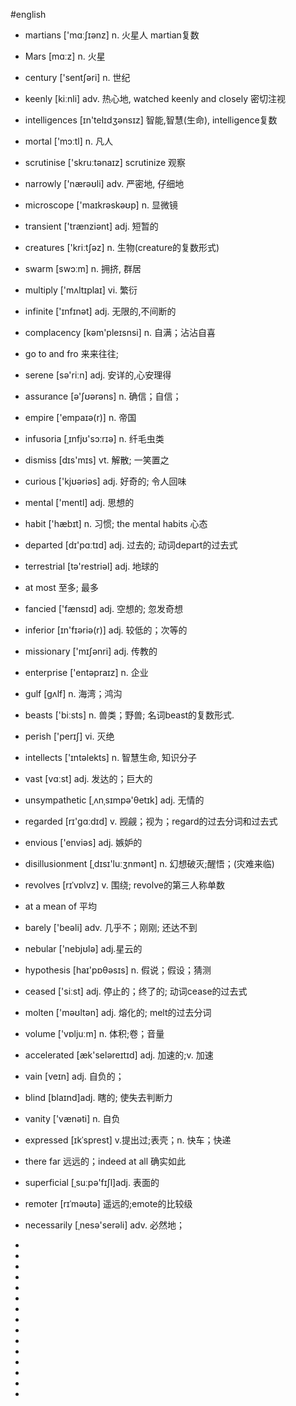 #english

- martians ['mɑːʃɪənz] n. 火星人 martian复数
- Mars [mɑːz] n. 火星
- century ['sentʃəri] n. 世纪
- keenly [kiːnli] adv. 热心地, watched keenly and closely 密切注视
- intelligences [ɪn'telɪdʒənsɪz] 智能,智慧(生命), intelligence复数
- mortal ['mɔːtl] n. 凡人
- scrutinise ['skruːtənaɪz] scrutinize 观察
- narrowly ['nærəʊli] adv. 严密地, 仔细地
- microscope ['maɪkrəskəʊp] n. 显微镜
- transient ['trænziənt] adj. 短暂的
- creatures  ['kriːtʃəz] n. 生物(creature的复数形式)
- swarm  [swɔːm] n. 拥挤, 群居
- multiply ['mʌltɪplaɪ] vi. 繁衍
- infinite ['ɪnfɪnət] adj. 无限的,不间断的
- complacency  [kəm'pleɪsnsi] n. 自满；沾沾自喜
- go to and fro 来来往往;
- serene [sə'riːn] adj. 安详的,心安理得
- assurance [ə'ʃʊərəns] n. 确信；自信；
- empire  ['empaɪə(r)] n. 帝国
- infusoria [ˌɪnfjʊ'sɔːrɪə] n. 纤毛虫类
- dismiss  [dɪs'mɪs] vt. 解散; 一笑置之
- curious  ['kjʊəriəs] adj. 好奇的; 令人回味
- mental  ['mentl] adj. 思想的
- habit ['hæbɪt] n. 习惯; the mental habits 心态
- departed [dɪ'pɑːtɪd] adj. 过去的; 动词depart的过去式
- terrestrial [tə'restriəl] adj. 地球的
- at most 至多; 最多
- fancied  ['fænsɪd] adj. 空想的; 忽发奇想
- inferior [ɪn'fɪəriə(r)] adj. 较低的；次等的
- missionary  ['mɪʃənri] adj. 传教的
- enterprise ['entəpraɪz] n. 企业
- gulf [ɡʌlf] n. 海湾；鸿沟
- beasts ['biːsts] n. 兽类；野兽; 名词beast的复数形式.
- perish ['perɪʃ] vi. 灭绝
- intellects ['ɪntəlekts] n. 智慧生命, 知识分子
- vast [vɑːst] adj. 发达的；巨大的
- unsympathetic [ˌʌnˌsɪmpə'θetɪk] adj. 无情的
- regarded  [rɪ'ɡɑːdɪd] v. 觊觎；视为；regard的过去分词和过去式
- envious ['enviəs] adj. 嫉妒的
- disillusionment [ˌdɪsɪ'luːʒnmənt] n. 幻想破灭;醒悟；(灾难来临)

- revolves [rɪˈvɒlvz] v. 围绕; revolve的第三人称单数
- at a mean of 平均
- barely ['beəli] adv. 几乎不；刚刚; 还达不到
- nebular ['nebjʊlə] adj.星云的
- hypothesis [haɪ'pɒθəsɪs] n. 假说；假设；猜测
- ceased ['siːst] adj. 停止的；终了的; 动词cease的过去式
- molten ['məʊltən] adj. 熔化的; melt的过去分词
- volume ['vɒljuːm] n. 体积;卷；音量
- accelerated [æk'seləreɪtɪd] adj. 加速的;v. 加速
- vain [veɪn] adj. 自负的；
- blind [blaɪnd]adj. 瞎的; 使失去判断力
- vanity ['vænəti] n. 自负
- expressed [ɪkˈsprest] v.提出过;表壳；n. 快车；快递
- there far 远远的；indeed at all 确实如此
- superficial [ˌsuːpə'fɪʃl]adj. 表面的
- remoter [rɪˈməʊtə] 遥远的;emote的比较级
- necessarily [ˌnesə'serəli] adv. 必然地；
- 
- 
- 
- 
- 
- 
- 
- 
- 
- 
- 
- 
- 
- 
- 



















